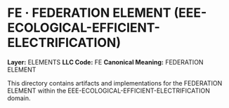 # FE · FEDERATION ELEMENT (EEE-ECOLOGICAL-EFFICIENT-ELECTRIFICATION)

**Layer:** ELEMENTS
**LLC Code:** FE
**Canonical Meaning:** FEDERATION ELEMENT

This directory contains artifacts and implementations for the FEDERATION ELEMENT within the EEE-ECOLOGICAL-EFFICIENT-ELECTRIFICATION domain.
